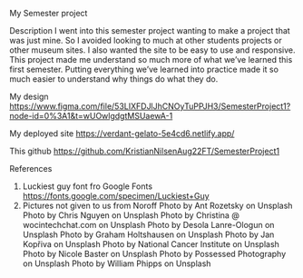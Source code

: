 My Semester project

Description
I went into this semester project wanting to make a project that was just mine. So I avoided
looking to much at other students projects or other museum sites.
I also wanted the site to be easy to use and responsive.
This project made me understand so much more of what we’ve learned this first semester.
Putting everything we’ve learned into practice made it so much easier to understand why
things do what they do.


My design
https://www.figma.com/file/53LIXFDJlJhCNOyTuPPJH3/SemesterProject1?node-id=0%3A1&t=wUOwlgdgtMSUaewA-1

My deployed site
https://verdant-gelato-5e4cd6.netlify.app/

This github
https://github.com/KristianNilsenAug22FT/SemesterProject1


References
1. Luckiest guy font fro Google Fonts
https://fonts.google.com/specimen/Luckiest+Guy
2. Pictures not given to us from Noroff
Photo by Ant Rozetsky on Unsplash
Photo by Chris Nguyen on Unsplash
Photo by Christina @ wocintechchat.com on Unsplash
Photo by Desola Lanre-Ologun on Unsplash
Photo by Graham Holtshausen on Unsplash
Photo by Jan Kopřiva on Unsplash
Photo by National Cancer Institute on Unsplash
Photo by Nicole Baster on Unsplash
Photo by Possessed Photography on Unsplash
Photo by William Phipps on Unsplash
